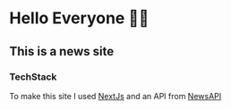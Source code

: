 # Hello Everyone 👋🏻
This is a news site 
--

### TechStack
To make this site I used [NextJs](https://nextjs.org/) and an API from [NewsAPI](https://newsapi.org/)
